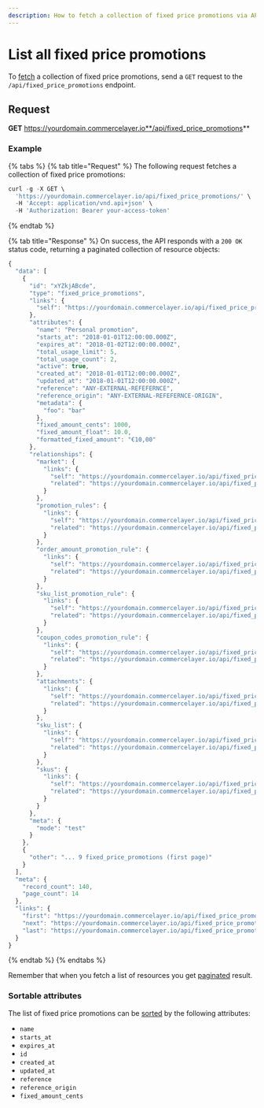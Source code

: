 ```yaml
---
description: How to fetch a collection of fixed price promotions via API
---
```


# List all fixed price promotions

To <a href="https://docs.commercelayer.io/developers/fetching-resources" target="_blank">fetch</a> a collection of fixed price promotions, send a `GET` request to the `/api/fixed_price_promotions` endpoint.

## Request

**GET** https://yourdomain.commercelayer.io**/api/fixed_price_promotions**

### **Example**

{% tabs %}
{% tab title="Request" %}
The following request fetches a collection of fixed price promotions:

```javascript
curl -g -X GET \
  'https://yourdomain.commercelayer.io/api/fixed_price_promotions/' \
  -H 'Accept: application/vnd.api+json' \
  -H 'Authorization: Bearer your-access-token'
```
{% endtab %}

{% tab title="Response" %}
On success, the API responds with a `200 OK` status code, returning a paginated collection of resource objects:

```javascript
{
  "data": [
    {
      "id": "xYZkjABcde",
      "type": "fixed_price_promotions",
      "links": {
        "self": "https://yourdomain.commercelayer.io/api/fixed_price_promotions/xYZkjABcde"
      },
      "attributes": {
        "name": "Personal promotion",
        "starts_at": "2018-01-01T12:00:00.000Z",
        "expires_at": "2018-01-02T12:00:00.000Z",
        "total_usage_limit": 5,
        "total_usage_count": 2,
        "active": true,
        "created_at": "2018-01-01T12:00:00.000Z",
        "updated_at": "2018-01-01T12:00:00.000Z",
        "reference": "ANY-EXTERNAL-REFEFERNCE",
        "reference_origin": "ANY-EXTERNAL-REFEFERNCE-ORIGIN",
        "metadata": {
          "foo": "bar"
        },
        "fixed_amount_cents": 1000,
        "fixed_amount_float": 10.0,
        "formatted_fixed_amount": "€10,00"
      },
      "relationships": {
        "market": {
          "links": {
            "self": "https://yourdomain.commercelayer.io/api/fixed_price_promotions/xYZkjABcde/relationships/market",
            "related": "https://yourdomain.commercelayer.io/api/fixed_price_promotions/xYZkjABcde/market"
          }
        },
        "promotion_rules": {
          "links": {
            "self": "https://yourdomain.commercelayer.io/api/fixed_price_promotions/xYZkjABcde/relationships/promotion_rules",
            "related": "https://yourdomain.commercelayer.io/api/fixed_price_promotions/xYZkjABcde/promotion_rules"
          }
        },
        "order_amount_promotion_rule": {
          "links": {
            "self": "https://yourdomain.commercelayer.io/api/fixed_price_promotions/xYZkjABcde/relationships/order_amount_promotion_rule",
            "related": "https://yourdomain.commercelayer.io/api/fixed_price_promotions/xYZkjABcde/order_amount_promotion_rule"
          }
        },
        "sku_list_promotion_rule": {
          "links": {
            "self": "https://yourdomain.commercelayer.io/api/fixed_price_promotions/xYZkjABcde/relationships/sku_list_promotion_rule",
            "related": "https://yourdomain.commercelayer.io/api/fixed_price_promotions/xYZkjABcde/sku_list_promotion_rule"
          }
        },
        "coupon_codes_promotion_rule": {
          "links": {
            "self": "https://yourdomain.commercelayer.io/api/fixed_price_promotions/xYZkjABcde/relationships/coupon_codes_promotion_rule",
            "related": "https://yourdomain.commercelayer.io/api/fixed_price_promotions/xYZkjABcde/coupon_codes_promotion_rule"
          }
        },
        "attachments": {
          "links": {
            "self": "https://yourdomain.commercelayer.io/api/fixed_price_promotions/xYZkjABcde/relationships/attachments",
            "related": "https://yourdomain.commercelayer.io/api/fixed_price_promotions/xYZkjABcde/attachments"
          }
        },
        "sku_list": {
          "links": {
            "self": "https://yourdomain.commercelayer.io/api/fixed_price_promotions/xYZkjABcde/relationships/sku_list",
            "related": "https://yourdomain.commercelayer.io/api/fixed_price_promotions/xYZkjABcde/sku_list"
          }
        },
        "skus": {
          "links": {
            "self": "https://yourdomain.commercelayer.io/api/fixed_price_promotions/xYZkjABcde/relationships/skus",
            "related": "https://yourdomain.commercelayer.io/api/fixed_price_promotions/xYZkjABcde/skus"
          }
        }
      },
      "meta": {
        "mode": "test"
      }
    },
    {
      "other": "... 9 fixed_price_promotions (first page)"
    }
  ],
  "meta": {
    "record_count": 140,
    "page_count": 14
  },
  "links": {
    "first": "https://yourdomain.commercelayer.io/api/fixed_price_promotions?page[number]=1&page[size]=10",
    "next": "https://yourdomain.commercelayer.io/api/fixed_price_promotions?page[number]=2&page[size]=10",
    "last": "https://yourdomain.commercelayer.io/api/fixed_price_promotions?page[number]=14&page[size]=10"
  }
}
```
{% endtab %}
{% endtabs %}

Remember that when you fetch a list of resources you get <a href="https://docs.commercelayer.io/developers/pagination" target="_blank">paginated</a> result.

### Sortable attributes

The list of fixed price promotions can be <a href="https://docs.commercelayer.io/developers/sorting-results" target="_blank">sorted</a> by the following attributes:

* `name`
* `starts_at`
* `expires_at`
* `id`
* `created_at`
* `updated_at`
* `reference`
* `reference_origin`
* `fixed_amount_cents`

